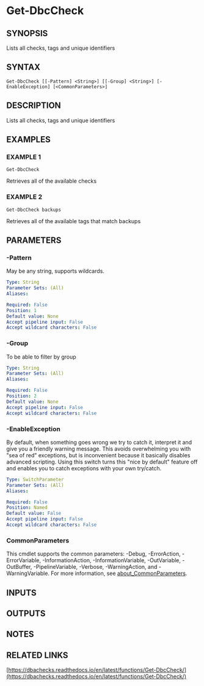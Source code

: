 # Get-DbcCheck

## SYNOPSIS
Lists all checks, tags and unique identifiers

## SYNTAX

```
Get-DbcCheck [[-Pattern] <String>] [[-Group] <String>] [-EnableException] [<CommonParameters>]
```

## DESCRIPTION
Lists all checks, tags and unique identifiers

## EXAMPLES

### EXAMPLE 1
```
Get-DbcCheck
```

Retrieves all of the available checks

### EXAMPLE 2
```
Get-DbcCheck backups
```

Retrieves all of the available tags that match backups

## PARAMETERS

### -Pattern
May be any string, supports wildcards.

```yaml
Type: String
Parameter Sets: (All)
Aliases:

Required: False
Position: 1
Default value: None
Accept pipeline input: False
Accept wildcard characters: False
```

### -Group
To be able to filter by group

```yaml
Type: String
Parameter Sets: (All)
Aliases:

Required: False
Position: 2
Default value: None
Accept pipeline input: False
Accept wildcard characters: False
```

### -EnableException
By default, when something goes wrong we try to catch it, interpret it and give you a friendly warning message.
This avoids overwhelming you with "sea of red" exceptions, but is inconvenient because it basically disables advanced scripting.
Using this switch turns this "nice by default" feature off and enables you to catch exceptions with your own try/catch.

```yaml
Type: SwitchParameter
Parameter Sets: (All)
Aliases:

Required: False
Position: Named
Default value: False
Accept pipeline input: False
Accept wildcard characters: False
```

### CommonParameters
This cmdlet supports the common parameters: -Debug, -ErrorAction, -ErrorVariable, -InformationAction, -InformationVariable, -OutVariable, -OutBuffer, -PipelineVariable, -Verbose, -WarningAction, and -WarningVariable. For more information, see [about_CommonParameters](http://go.microsoft.com/fwlink/?LinkID=113216).

## INPUTS

## OUTPUTS

## NOTES

## RELATED LINKS

[https://dbachecks.readthedocs.io/en/latest/functions/Get-DbcCheck/](https://dbachecks.readthedocs.io/en/latest/functions/Get-DbcCheck/)

